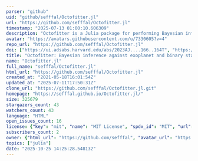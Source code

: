 ```yaml
---
parser: "github"
uid: "github/sefffal/Octofitter.jl"
url: "https://github.com/sefffal/Octofitter.jl"
timestamp: "2025-07-13 01:00:10.606309"
description: "Octofitter is a Julia package for performing Bayesian inference against a wide variety of exoplanet and binary star data."
avatar: "https://avatars.githubusercontent.com/u/7330605?v=4"
repo_url: "https://github.com/sefffal/Octofitter.jl"
doi: ["https://ui.adsabs.harvard.edu/abs/2023AJ....166..164T", "https://ui.adsabs.harvard.edu/abs/2025ascl.soft06015T/abstract"]
title: "Octofitter: Bayesian inference against exoplanet and binary star data"
name: "Octofitter.jl"
full_name: "sefffal/Octofitter.jl"
html_url: "https://github.com/sefffal/Octofitter.jl"
created_at: "2021-05-18T16:01:54Z"
updated_at: "2025-07-11T17:50:31Z"
clone_url: "https://github.com/sefffal/Octofitter.jl.git"
homepage: "https://sefffal.github.io/Octofitter.jl/"
size: 325679
stargazers_count: 43
watchers_count: 43
language: "HTML"
open_issues_count: 16
license: {"key": "mit", "name": "MIT License", "spdx_id": "MIT", "url": "https://api.github.com/licenses/mit", "node_id": "MDc6TGljZW5zZTEz"}
subscribers_count: 2
owner: {"html_url": "https://github.com/sefffal", "avatar_url": "https://avatars.githubusercontent.com/u/7330605?v=4", "login": "sefffal", "type": "User"}
topics: ["julia"]
date: "2025-10-25 14:25:28.548132"
---
```

